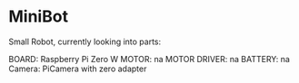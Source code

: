 # MiniBot
Small Robot, currently looking into parts:

BOARD: Raspberry Pi Zero W
MOTOR: na
MOTOR DRIVER: na
BATTERY: na
Camera: PiCamera with zero adapter


